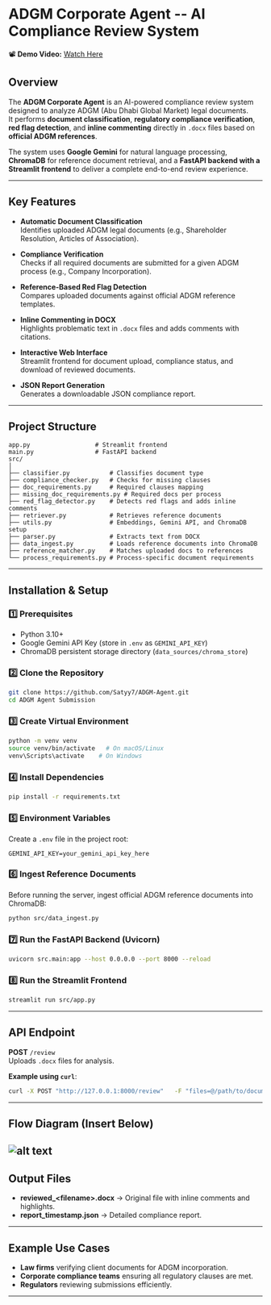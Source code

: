 # ADGM Corporate Agent -- AI Compliance Review System
📽 **Demo Video:** [Watch Here](https://drive.google.com/file/d/1ANWuYHTdw4anvLKB5ovKtA5qTJ7cYDTf/view?usp=sharing)
## Overview

The **ADGM Corporate Agent** is an AI-powered compliance review system
designed to analyze ADGM (Abu Dhabi Global Market) legal documents.\
It performs **document classification**, **regulatory compliance
verification**, **red flag detection**, and **inline commenting**
directly in `.docx` files based on **official ADGM references**.

The system uses **Google Gemini** for natural language processing,
**ChromaDB** for reference document retrieval, and a **FastAPI backend
with a Streamlit frontend** to deliver a complete end-to-end review
experience.

------------------------------------------------------------------------

## Key Features

-   **Automatic Document Classification**\
    Identifies uploaded ADGM legal documents (e.g., Shareholder
    Resolution, Articles of Association).

-   **Compliance Verification**\
    Checks if all required documents are submitted for a given ADGM
    process (e.g., Company Incorporation).

-   **Reference-Based Red Flag Detection**\
    Compares uploaded documents against official ADGM reference
    templates.

-   **Inline Commenting in DOCX**\
    Highlights problematic text in `.docx` files and adds comments with
    citations.

-   **Interactive Web Interface**\
    Streamlit frontend for document upload, compliance status, and
    download of reviewed documents.

-   **JSON Report Generation**\
    Generates a downloadable JSON compliance report.

------------------------------------------------------------------------

## Project Structure
    app.py                  # Streamlit frontend
    main.py                 # FastAPI backend
    src/
    │
    ├── classifier.py           # Classifies document type
    ├── compliance_checker.py   # Checks for missing clauses
    ├── doc_requirements.py     # Required clauses mapping
    ├── missing_doc_requirements.py # Required docs per process
    ├── red_flag_detector.py    # Detects red flags and adds inline comments
    ├── retriever.py            # Retrieves reference documents
    ├── utils.py                # Embeddings, Gemini API, and ChromaDB setup
    ├── parser.py               # Extracts text from DOCX
    ├── data_ingest.py          # Loads reference documents into ChromaDB
    ├── reference_matcher.py    # Matches uploaded docs to references
    └── process_requirements.py # Process-specific document requirements

------------------------------------------------------------------------

## Installation & Setup

### 1️⃣ Prerequisites

-   Python 3.10+
-   Google Gemini API Key (store in `.env` as `GEMINI_API_KEY`)
-   ChromaDB persistent storage directory (`data_sources/chroma_store`)

### 2️⃣ Clone the Repository

``` bash
git clone https://github.com/Satyy7/ADGM-Agent.git
cd ADGM Agent Submission
```

### 3️⃣ Create Virtual Environment

``` bash
python -m venv venv
source venv/bin/activate   # On macOS/Linux
venv\Scripts\activate    # On Windows
```

### 4️⃣ Install Dependencies

``` bash
pip install -r requirements.txt
```

### 5️⃣ Environment Variables

Create a `.env` file in the project root:

``` env
GEMINI_API_KEY=your_gemini_api_key_here
```

### 6️⃣ Ingest Reference Documents

Before running the server, ingest official ADGM reference documents into
ChromaDB:

``` bash
python src/data_ingest.py
```

### 7️⃣ Run the FastAPI Backend (Uvicorn)

``` bash
uvicorn src.main:app --host 0.0.0.0 --port 8000 --reload
```

### 8️⃣ Run the Streamlit Frontend

``` bash
streamlit run src/app.py
```

------------------------------------------------------------------------

## API Endpoint

**POST** `/review`\
Uploads `.docx` files for analysis.

**Example using `curl`**:

``` bash
curl -X POST "http://127.0.0.1:8000/review"   -F "files=@/path/to/document.docx"
```

------------------------------------------------------------------------

## Flow Diagram (Insert Below)

![alt text](Flowchat(RAG).drawio-2.png)
------------------------------------------------------------------------

## Output Files

-   **reviewed\_\<filename\>.docx** → Original file with inline comments
    and highlights.
-   **report_timestamp.json** → Detailed compliance report.

------------------------------------------------------------------------

## Example Use Cases

-   **Law firms** verifying client documents for ADGM incorporation.
-   **Corporate compliance teams** ensuring all regulatory clauses are
    met.
-   **Regulators** reviewing submissions efficiently.

------------------------------------------------------------------------


